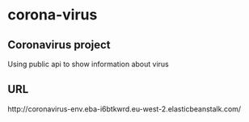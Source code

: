 # corona-virus
<h2>Coronavirus project</h2>

Using public api to show information about virus

<h2>URL</h2>
http://coronavirus-env.eba-i6btkwrd.eu-west-2.elasticbeanstalk.com/
